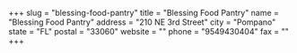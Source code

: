 +++
slug = "blessing-food-pantry"
title = "Blessing Food Pantry"
name = "Blessing Food Pantry"
address = "210 NE 3rd Street"
city = "Pompano"
state = "FL"
postal = "33060"
website = ""
phone = "9549430404"
fax = ""
+++
